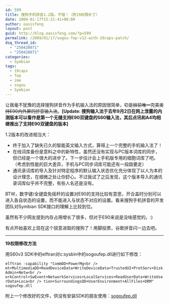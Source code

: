 ```yaml
---
id: 599
title: 搜狗手机拼音1.2版，不错！（附19权限补丁）
date: 2009-01-17T15:21:41+00:00
author: oasisfeng
layout: post
guid: http://blog.oasisfeng.com/?p=599
permalink: /2009/01/17/sogou-fep-v12-with-19caps-patch/
dsq_thread_id:
  - "250428071"
  - "250428071"
categories:
  - Symbian
tags:
  - 19caps
  - fep
  - ime
  - sogou
  - Symbian
---
```

让我毫不犹豫的选择搜狗拼音作为手机输入法的原因很简单，<del datetime="2009-02-22T13:45:03+00:00">它是目前唯一完美支持E90内外屏的拼音输入法</del>。**[Update: 搜狗输入法于去年9月2日在网上泄露的内测版本可以看作是第一个无缝支持E90双键盘的S60输入法，其后点讯和A4均相继推出了支持E90双键盘的版本]**

1.2版本的改进相当大：

  * 终于加入了缺失已久的智能英文输入方式，算得上一个完整的手机输入法了！
  * 在线词库备份是意料之中的新特性，虽然还没有实现与PC版本词库的同步，但已经是一个很大的进步了。下一步估计会上手机版专用的细胞词库了吧。（考虑到性能的巨大差异，手机与PC同步词库可能还有一段路要走）
  * 通讯录词库的导入及针对特定程序的默认输入状态优化充分体现了以人为本的设计理念，在细微之处让你舒心。不过我试了之后发现，这个版本导入的通讯录词库似乎并不完整，有些人名还是没有。

<!--more-->BTW，数字键/全键盘免摇杆的设置对E90的支持比较有意思，开合盖时分别可以进入各自状态的设置，而不能进入与状态不对应的设置。看来搜狗手机拼音的开发团队对Symbian SDK接口的理解上比较到位。

虽然有不少网友提到内存占用增长了很多，但对于E90来说是没啥感觉的。:)

有点开始喜欢上现在这个锐意进取的搜狗了！用脚投票，谷歌拼音闪一边去吧。

* * *

**19权限修改方法**</p> 

用S60v3 SDK中的elftran对c:sysbin中的sogoufep.dll进行如下修改：

`elftran -capability "CommDD+PowerMg<br />
mt+MultimediaDD+ReadDeviceData+WriteDeviceData+TrustedUI+ProtServ+DiskAdmin+Netw<br />
orkControl+SwEvent+NetworkServices+LocalServices+ReadUserData+WriteUserData+Loca<br />
tion+SurroundingsDD+UserEnvironment+AllFiles+DRM" sogoufep.dll`

附上一个修改好的文件，供没有安装SDK的朋友使用：[sogoufep.dll](http://blog.oasisfeng.com/wp-content/uploads/2009/01/sogoufep.dll)